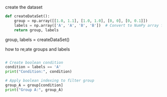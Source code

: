 create the dataset 

```py
def createDataSet():
    group = np.array([[1.0, 1.1], [1.0, 1.0], [0, 0], [0, 0.1]])
    labels = np.array(['A', 'A', 'B', 'B'])  # Convert to NumPy array for boolean indexing
    return group, labels
```

group, labels = createDataSet()

how to re;ate groups and labels 

```py

# Create boolean condition
condition = labels == 'A'
print("Condition:", condition)

# Apply boolean indexing to filter group
group_A = group[condition]
print("Group A:", group_A)

```
